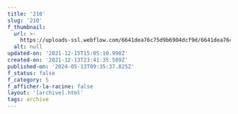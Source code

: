 ```yaml
---
title: '210'
slug: '210'
f_thumbnail:
  url: >-
    https://uploads-ssl.webflow.com/6641dea76c75d9b6904dcf9d/6641dea76c75d9b6904dd2aa_210.jpg
  alt: null
updated-on: '2021-12-15T15:05:10.998Z'
created-on: '2021-12-13T23:41:35.589Z'
published-on: '2024-05-13T09:35:37.825Z'
f_status: false
f_category: S
f_afficher-la-racine: false
layout: '[archive].html'
tags: archive
---
```



